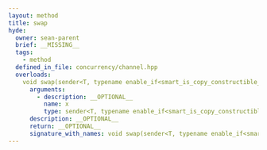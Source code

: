 ```yaml
---
layout: method
title: swap
hyde:
  owner: sean-parent
  brief: __MISSING__
  tags:
    - method
  defined_in_file: concurrency/channel.hpp
  overloads:
    void swap(sender<T, typename enable_if<smart_is_copy_constructible_v<T>, void>::type> &):
      arguments:
        - description: __OPTIONAL__
          name: x
          type: sender<T, typename enable_if<smart_is_copy_constructible_v<T>, void>::type> &
      description: __OPTIONAL__
      return: __OPTIONAL__
      signature_with_names: void swap(sender<T, typename enable_if<smart_is_copy_constructible_v<T>, void>::type> & x)
---
```

